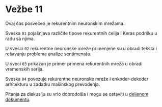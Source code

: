 # Vežbe 11

Ovaj čas posvećen je rekurentnim neuronskim mrežama. 

Sveska `01` pojašnjava različite tipove rekurentnih ćelija i Keras podršku u radu sa njima.

U svesci `02` rekurentne neuronske mreže primenjene su u obradi teksta i rešavanju problema analize sentimenata. 

U sveci `03` prikazan je primer primena rekurentnih mreža u obradi vremenskih serija.  

Sveska `04` povezuje rekurentne neuronske mreže i enkoder-dekoder arhitekturu u zadatku mašinskog prevođenja. 

Pitanja za diskusiju su vrlo dobrodošla i mogu se ostaviti u [deljenom dokumentu](https://docs.google.com/document/d/1lJX3Q6ycAXMLgGagqKnWTR4SQoKGhCodrH8cCgL58Ws/edit?usp=sharing).

